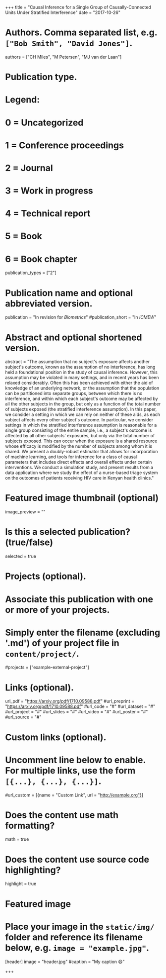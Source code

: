 +++
title = "Causal Inference for a Single Group of Causally-Connected Units Under Stratified Interference"
date = "2017-10-26"

# Authors. Comma separated list, e.g. `["Bob Smith", "David Jones"]`.
authors = ["CH Miles", "M Petersen", "MJ van der Laan"]

# Publication type.
# Legend:
# 0 = Uncategorized
# 1 = Conference proceedings
# 2 = Journal
# 3 = Work in progress
# 4 = Technical report
# 5 = Book
# 6 = Book chapter
publication_types = ["2"]

# Publication name and optional abbreviated version.
publication = "In revision for *Biometrics*"
#publication_short = "In *ICMEW*"

# Abstract and optional shortened version.
abstract = "The assumption that no subject's exposure affects another subject's outcome, known as the assumption of no interference, has long held a foundational position in the study of causal inference. However, this assumption may be violated in many settings, and in recent years has been relaxed considerably. Often this has been achieved with either the aid of knowledge of an underlying network, or the assumption that the population can be partitioned into separate groups, between which there is no interference, and within which each subject's outcome may be affected by all the other subjects in the group, but only as a function of the total number of subjects exposed (the stratified interference assumption). In this paper, we consider a setting in which we can rely on neither of these aids, as each subject affects every other subject's outcome. In particular, we consider settings in which the stratified interference assumption is reasonable for a single group consisting of the entire sample, i.e., a subject's outcome is affected by all other subjects' exposures, but only via the total number of subjects exposed. This can occur when the exposure is a shared resource whose efficacy is modified by the number of subjects among whom it is shared. We present a doubly-robust estimator that allows for incorporation of machine learning, and tools for inference for a class of causal parameters that includes direct effects and overall effects under certain interventions. We conduct a simulation study, and present results from a data application where we study the effect of a nurse-based triage system on the outcomes of patients receiving HIV care in Kenyan health clinics."

# Featured image thumbnail (optional)
image_preview = ""

# Is this a selected publication? (true/false)
selected = true

# Projects (optional).
#   Associate this publication with one or more of your projects.
#   Simply enter the filename (excluding '.md') of your project file in `content/project/`.
#projects = ["example-external-project"]

# Links (optional).
url_pdf = "https://arxiv.org/pdf/1710.09588.pdf"
#url_preprint = "https://arxiv.org/pdf/1710.09588.pdf"
#url_code = "#"
#url_dataset = "#"
#url_project = "#"
#url_slides = "#"
#url_video = "#"
#url_poster = "#"
#url_source = "#"

# Custom links (optional).
#   Uncomment line below to enable. For multiple links, use the form `[{...}, {...}, {...}]`.
#url_custom = [{name = "Custom Link", url = "http://example.org"}]

# Does the content use math formatting?
math = true

# Does the content use source code highlighting?
highlight = true

# Featured image
# Place your image in the `static/img/` folder and reference its filename below, e.g. `image = "example.jpg"`.
[header]
image = "header.jpg"
#caption = "My caption :smile:"

+++